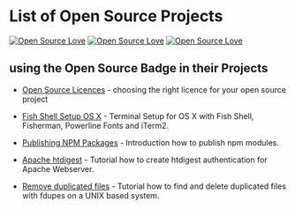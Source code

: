 # List of Open Source Projects

[![Open Source Love](https://badges.frapsoft.com/os/v1/open-source-200x33.png?v101)](https://github.com/ellerbrock/open-source-badge/) [![Open Source Love](https://badges.frapsoft.com/os/v2/open-source-200x33.png?v101)](https://github.com/ellerbrock/open-source-badge/) [![Open Source Love](https://badges.frapsoft.com/os/v3/open-source-200x33.png?v101)](https://github.com/ellerbrock/open-source-badge/)  

## using the Open Source Badge in their Projects

* [Open Source Licences](https://github.com/ellerbrock/tutorial-choosing-open-source-licence) - choosing the right licence for your open source project

* [Fish Shell Setup OS X](https://github.com/ellerbrock/tutorial-fish-shell-setup-osx) - Terminal Setup for OS X with Fish Shell, Fisherman, Powerline Fonts and iTerm2.

* [Publishing NPM Packages](https://github.com/ellerbrock/tutorial-publishing-npm-packages) - Introduction how to publish npm modules.

* [Apache htdigest](https://github.com/ellerbrock/tutorial-apache-htdigest) - Tutorial how to create htdigest authentication for Apache Webserver.

* [Remove duplicated files](https://github.com/ellerbrock/tutorial-remove-duplicated-files-osx-linux) - Tutorial how to find and delete duplicated files with fdupes on a UNIX based system.